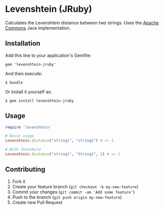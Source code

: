 # Levenshtein (JRuby)

Calculates the Levenshtein distance between two strings. Uses the
[Apache Commons](<http://commons.apache.org/proper/commons-lang/apidocs/org/apache/commons/lang3/StringUtils.html#getLevenshteinDistance(java.lang.CharSequence, java.lang.CharSequence)>)
Java implementation.

## Installation

Add this line to your application's Gemfile:

    gem 'levenshtein-jruby'

And then execute:

    $ bundle

Or install it yourself as:

    $ gem install levenshtein-jruby

## Usage

```ruby
require 'levenshtein'

# Basic usage
Levenshtein.distance("string1", "string2") # => 1

# With threshold
Levenshtein.distance("string1", "String2", 2) # => 2
```

## Contributing

1. Fork it
2. Create your feature branch (`git checkout -b my-new-feature`)
3. Commit your changes (`git commit -am 'Add some feature'`)
4. Push to the branch (`git push origin my-new-feature`)
5. Create new Pull Request
